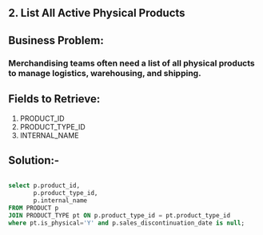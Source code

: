 ## 2. List All Active Physical Products
## Business Problem:
### Merchandising teams often need a list of all physical products to manage logistics, warehousing, and shipping.

## Fields to Retrieve:

1. PRODUCT_ID
2. PRODUCT_TYPE_ID
3. INTERNAL_NAME
## Solution:-

```sql

select p.product_id, 
       p.product_type_id, 
       p.internal_name
FROM PRODUCT p 
JOIN PRODUCT_TYPE pt ON p.product_type_id = pt.product_type_id
where pt.is_physical='Y' and p.sales_discontinuation_date is null;

```
